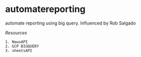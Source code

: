 # automatereporting
automate reporting using big query. Influenced by Rob Salgado

*Resources*
```
1. NewsAPI 
2. GCP BIGQUERY
3. sheetsAPI
```
